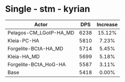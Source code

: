 # Single - stm - kyrian
| Actor | DPS | Increase |
|---|:---:|:---:|
|Pelagos-CM_LGotP-HA_MD|6238|15.12%|
|Kleia-PC-HA|5810|7.23%|
|Forgelite-BCtA-HA_MD|5714|5.45%|
|Kleia-HA_MD|5699|5.18%|
|Forgelite-BCtA_HoG-HA|5587|3.11%|
|Base|5418|0.00%|
